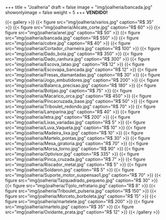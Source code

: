 +++
title = "Joalheria"
draft = false
image = "img/joalheria/bancada.jpg"
showonlyimage = false
weight = 5
+++
**VENDIDO!**
<!--more-->

{{< gallery >}}
{{< figure src="img/joalheria/varios.jpg" caption="R$ 35" >}}
{{< figure src="img/joalheria/Alicate_corte.jpg" caption="R$ 60" >}}
{{< figure src="img/joalheria/anel.jpg" caption="R$ 50" >}}
{{< figure src="img/joalheria/bancada.jpg" caption="R$ 550" >}}
{{< figure src="img/joalheria/cobre.jpg" caption="R$ 40" >}}
{{< figure src="img/joalheria/Cortador_charneira.jpg" caption="R$ 100" >}}
{{< figure src="img/joalheria/Dado_bola.jpg" caption="R$ 350" >}}
{{< figure src="img/joalheria/Dado_ranhura.jpg" caption="R$ 300" >}}
{{< figure src="img/joalheria/Escova_latao.jpg" caption="R$ 12" >}}
{{< figure src="img/joalheria/Escovapa_bancada.jpg" caption="R$ 12" >}}
{{< figure src="img/joalheria/Fresas_diamantadas.jpg" caption="R$ 30" >}}
{{< figure src="img/joalheria/Jogo_embutidores.jpg" caption="R$ 200" >}}
{{< figure src="img/joalheria/Balanca_precisao.jpg" caption="R$ 180" >}}
{{< figure src="img/joalheria/Botijao.jpg" caption="R$ 75" >}}
{{< figure src="img/joalheria/Macarico_orca.jpg" caption="R$ 450" >}}
{{< figure src="img/joalheria/Pincacruzada_base.jpg" caption="R$ 50" >}}
{{< figure src="img/joalheria/Triboulet_redondo.jpg" caption="R$ 70" >}}
{{< figure src="img/joalheria/Lamparina.jpg" caption="R$ 40" >}}
{{< figure src="img/joalheria/letra.jpg" caption="R$ 200" >}}
{{< figure src="img/joalheria/Lixas_variadas.jpg" caption="R$ 5" >}}
{{< figure src="img/joalheria/Luva_Vaqueta.jpg" caption="R$ 10" >}}
{{< figure src="img/joalheria/Madeira_lixa.jpg" caption="R$ 10" >}}
{{< figure src="img/joalheria/Martelo_pontas.jpg" caption="R$ 30" >}}
{{< figure src="img/joalheria/Mesa_giratoria.jpg" caption="R$ 70" >}}
{{< figure src="img/joalheria/Morsa_torno.jpg" caption="R$ 90" >}}
{{< figure src="img/joalheria/Optivisor.jpg" caption="R$ 335" >}}
{{< figure src="img/joalheria/Pinca_cruzada.jpg" caption="R$ 7" >}}
{{< figure src="img/joalheria/Riscador_metal.jpg" caption="R$ 5" >}}
{{< figure src="img/joalheria/Soldaron.jpg" caption="R$ 5" >}}
{{< figure src="img/joalheria/Suporte_motor_suspensao1.jpg" caption="R$ 70" >}}
{{< figure src="img/joalheria/Tazquadrado_pequeno.jpg" caption="R$ 30" >}}
{{< figure src="img/joalheria/Tijolo_refratario.jpg" caption="R$ 8" >}}
{{< figure src="img/joalheria/Triboulet_pulseria.jpg" caption="R$ 150" >}}
{{< figure src="img/joalheria/Morceto_borboleta.jpg" caption="R$ 15" >}}
{{< figure src="img/joalheria/martelete.jpg" caption="R$ 200" >}}
{{< figure src="img/joalheria/martelo.jpg" caption="R$ 35" >}}
{{< figure src="img/joalheria/Oxidante_prata.jpg" caption="R$ 12" >}}
{{< /gallery >}}
